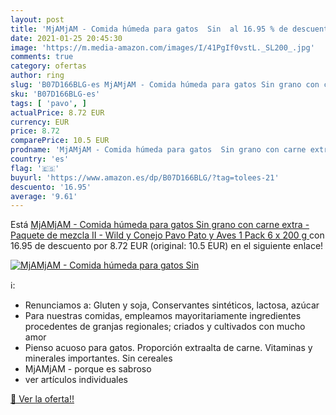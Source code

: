 ```yaml
---
layout: post
title: 'MjAMjAM - Comida húmeda para gatos  Sin  al 16.95 % de descuento'
date: 2021-01-25 20:45:30
image: 'https://m.media-amazon.com/images/I/41PgIf0vstL._SL200_.jpg'
comments: true
category: ofertas
author: ring
slug: 'B07D166BLG-es MjAMjAM - Comida húmeda para gatos Sin grano con carne...'
sku: 'B07D166BLG-es'
tags: [ 'pavo', ]
actualPrice: 8.72 EUR
currency: EUR
price: 8.72
comparePrice: 10.5 EUR
prodname: 'MjAMjAM - Comida húmeda para gatos  Sin grano con carne extra - Paquete de mezcla II - Wild y Conejo  Pavo  Pato y Aves  1 Pack  6 x 200 g '
country: 'es'
flag: '🇪🇸'
buyurl: 'https://www.amazon.es/dp/B07D166BLG/?tag=tolees-21'
descuento: '16.95'
average: '9.61'
---
```


Está [MjAMjAM - Comida húmeda para gatos  Sin grano con carne extra - Paquete de mezcla II - Wild y Conejo  Pavo  Pato y Aves  1 Pack  6 x 200 g ](https://www.amazon.es/dp/B07D166BLG/?tag=tolees-21) con 16.95 de descuento por 8.72 EUR (original: 10.5 EUR) en el siguiente enlace!

[![MjAMjAM - Comida húmeda para gatos  Sin ](https://m.media-amazon.com/images/I/41PgIf0vstL._SL200_.jpg)](https://www.amazon.es/dp/B07D166BLG/?tag=tolees-21)

ℹ️:

- Renunciamos a: Gluten y soja, Conservantes sintéticos, lactosa, azúcar
- Para nuestras comidas, empleamos mayoritariamente ingredientes procedentes de granjas regionales; criados y cultivados con mucho amor
- Pienso acuoso para gatos. Proporción extraalta de carne. Vitaminas y minerales importantes. Sin cereales
- MjAMjAM - porque es sabroso
- ver artículos individuales

[🛒 Ver la oferta!!](https://www.amazon.es/dp/B07D166BLG/?tag=tolees-21)

